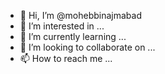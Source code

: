 - 👋 Hi, I’m @mohebbinajmabad
- 👀 I’m interested in ...
- 🌱 I’m currently learning ...
- 💞️ I’m looking to collaborate on ...
- 📫 How to reach me ...

<!---
mohebbinajmabad/mohebbinajmabad is a ✨ special ✨ repository because its `README.md` (this file) appears on your GitHub profile.
You can click the Preview link to take a look at your changes.
--->
